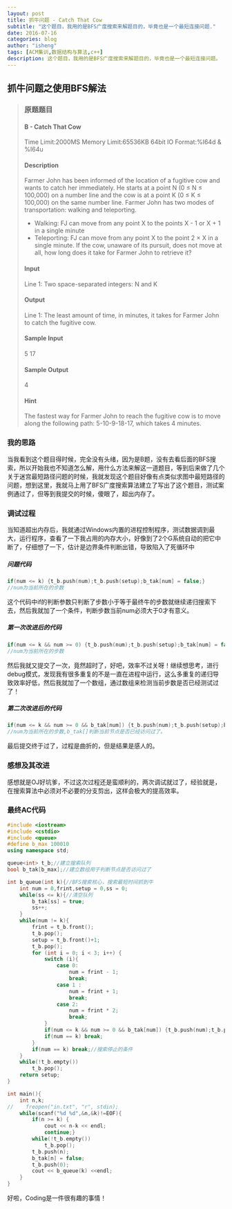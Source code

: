 ```yaml
---
layout: post
title: 抓牛问题 - Catch That Cow
subtitle: "这个题目，我用的是BFS广度搜索来解题目的，毕竟也是一个最短连接问题."
date: 2016-07-16
categories: blog
author: "isheng"
tags: [ACM集训,数据结构与算法,c++]
description: 这个题目，我用的是BFS广度搜索来解题目的，毕竟也是一个最短连接问题。
---
```

## 抓牛问题之使用BFS解法

>### 原题题目
>
> #### B - Catch That Cow
>Time Limit:2000MS     Memory Limit:65536KB     64bit IO Format:%I64d & %I64u
>
>#### Description
>Farmer John has been informed of the location of a fugitive cow and wants to catch her immediately. He starts at a point N (0 ≤ N ≤ 100,000) on a number line and the cow is at a point K (0 ≤ K ≤ 100,000) on the same number line. Farmer John has two modes of transportation: walking and teleporting.
>* Walking: FJ can move from any point X to the points X - 1 or X + 1 in a single minute
>* Teleporting: FJ can move from any point X to the point 2 × X in a single minute.
>If the cow, unaware of its pursuit, does not move at all, how long does it take for Farmer John to retrieve it?
>
>#### Input
>Line 1: Two space-separated integers: N and K
>
>#### Output
>Line 1: The least amount of time, in minutes, it takes for Farmer John to catch the fugitive cow.
>
>#### Sample Input
>5 17
>
>#### Sample Output
>4
>
>#### Hint
>The fastest way for Farmer John to reach the fugitive cow is to move along the following path: 5-10-9-18-17, which takes 4 minutes.

### 我的思路
当我看到这个题目得时候，完全没有头绪，因为是B题，没有去看后面的BFS搜索，所以开始我也不知道怎么解，用什么方法来解这一道题目，等到后来做了几个关于迷宫最短路径问题的时候，我就发现这个题目好像有点类似求图中最短路径的问题，想到这里，我就马上用了BFS广度搜索算法建立了写出了这个题目，测试案例通过了，但等到我提交的时候，傻眼了，超出内存了。

### 调试过程
当知道超出内存后，我就通过Windows内置的进程控制程序，测试数据调到最大，运行程序，查看了一下我占用的内存大小，好像到了2个G系统自动的把它中断了，仔细想了一下，估计是边界条件判断出错，导致陷入了死循环中

##### 问题代码
```c++
if(num <= k) {t_b.push(num);t_b.push(setup);b_tak[num] = false;}
//num为当前所在的步数
```
这个代码中if的判断参数只判断了步数小于等于最终牛的步数就继续递归搜索下去，然后我就加了一个条件，判断步数当前num必须大于0才有意义。

##### 第一次改进后的代码
```c++
if(num <= k && num >= 0) {t_b.push(num);t_b.push(setup);b_tak[num] = false;}
//num为当前所在的步数
```
然后我就又提交了一次，竟然超时了，好吧，效率不过关呀！继续想思考，进行debug模式，发现我有很多重复的不是一直在进程中运行，这么多重复的递归导致效率好低，然后我就加了一个数组，通过数组来检测当前步数是否已经测试过了！

##### 第二次改进后的代码
```c++
if(num <= k && num >= 0 && b_tak[num]) {t_b.push(num);t_b.push(setup);b_tak[num] = false;}
//num为当前所在的步数,b_tak[]判断当前节点是否已经访问过了。
```

最后提交终于过了，过程是曲折的，但是结果是感人的。

### 感想及其改进
感想就是OJ好坑爹，不过这次过程还是蛮顺利的，两次调试就过了，经验就是，在搜索算法中必须对不必要的分支剪出，这样会极大的提高效率。

### 最终AC代码
```c++
#include <iostream>
#include <cstdio>
#include <queue>
#define b_max 100010
using namespace std;

queue<int> t_b;//建立搜索队列
bool b_tak[b_max];//建立数组用于判断节点是否访问过了

int b_queue(int k){//BFS搜索核心，搜索最短时间抓到牛
    int num = 0,frint,setup = 0,ss = 0;
    while(ss <= k){//清空队列
        b_tak[ss] = true;
        ss++;
    }
    while(num != k){
        frint = t_b.front();
        t_b.pop();
        setup = t_b.front()+1;
        t_b.pop();
        for (int i = 0; i < 3; i++) {
            switch (i){
                case 0:
                    num = frint - 1;
                    break;
                case 1 :
                    num = frint + 1;
                    break;
                case 2:
                    num = frint * 2;
                    break;
            }
            if(num <= k && num >= 0 && b_tak[num]) {t_b.push(num);t_b.push(setup);b_tak[num] = false;}//对进入搜索队列的数据进行判断
            if(num == k) break;
        }
        if(num == k) break;//搜索停止的条件
    }
    while(!t_b.empty())
        t_b.pop();
    return setup;
}

int main(){
    int n,k;
//    freopen("in.txt", "r", stdin);
    while(scanf("%d %d",&n,&k)!=EOF){
        if(n >= k) {
            cout << n-k << endl;
            continue;}
        while(!t_b.empty())
            t_b.pop();
        t_b.push(n);
        b_tak[n] = false;
        t_b.push(0);
        cout << b_queue(k) <<endl;
    }
}
```
好啦，Coding是一件很有趣的事情！
